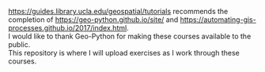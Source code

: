 https://guides.library.ucla.edu/geospatial/tutorials recommends the completion of https://geo-python.github.io/site/ and https://automating-gis-processes.github.io/2017/index.html.  
I would like to thank Geo-Python for making these courses available to the public.  
This repository is where I will upload exercises as I work through these courses.
